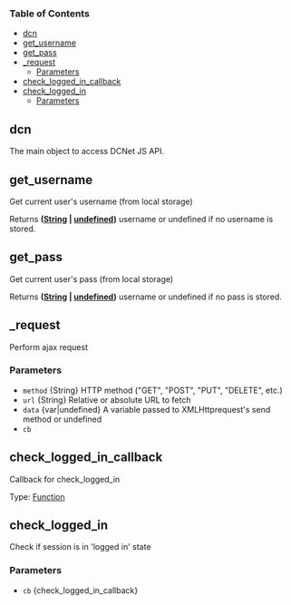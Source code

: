 <!-- Generated by documentation.js. Update this documentation by updating the source code. -->

### Table of Contents

-   [dcn][1]
-   [get_username][2]
-   [get_pass][3]
-   [\_request][4]
    -   [Parameters][5]
-   [check_logged_in_callback][6]
-   [check_logged_in][7]
    -   [Parameters][8]

## dcn

The main object to access DCNet JS API.

## get_username

Get current user's username (from local storage)

Returns **([String][9] \| [undefined][10])** username or undefined if no username
is stored.

## get_pass

Get current user's pass (from local storage)

Returns **([String][9] \| [undefined][10])** username or undefined if no pass is
stored.

## \_request

Perform ajax request

### Parameters

-   `method`  {String} HTTP method ("GET", "POST",
    "PUT", "DELETE", etc.)
-   `url`  {String} Relative or absolute URL to fetch
-   `data`  {var|undefined} A variable passed to XMLHttprequest's
    send method or undefined
-   `cb`  

## check_logged_in_callback

Callback for check_logged_in

Type: [Function][11]

## check_logged_in

Check if session is in 'logged in' state

### Parameters

-   `cb`  {check_logged_in_callback}

[1]: #dcn

[2]: #get_username

[3]: #get_pass

[4]: #_request

[5]: #parameters

[6]: #check_logged_in_callback

[7]: #check_logged_in

[8]: #parameters-1

[9]: https://developer.mozilla.org/docs/Web/JavaScript/Reference/Global_Objects/String

[10]: https://developer.mozilla.org/docs/Web/JavaScript/Reference/Global_Objects/undefined

[11]: https://developer.mozilla.org/docs/Web/JavaScript/Reference/Statements/function
